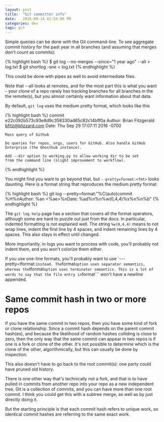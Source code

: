 ```yaml
---
layout: post
title:  "Git committer info"
date:   2016-09-14 01:55:00 PM
categories: dev
tags: git
---
```


Simple queries can be done with the Git command-line. To see aggregate commit
history for the past year in all branches (and assuming that merges don't count as commits):

{% highlight bash %}
$ git log --no-merges --since="1 year ago" --all > log.txt
$ git shortlog -sne < log.txt
{% endhighlight %}

This could be done with pipes as well to avoid intermediate files.

Note that --all looks at remotes, and for the most part this is what you want - your clone of
a repo rarely has tracking branches for all branches in the the remote(s), but you almost
certainly want information about that data.

By default, ```git log``` uses the medium pretty format, which looks like this

{% highlight bash %}
commit e22c092b573c93e8d9c358330ad65c82c14bff0a
Author: Brian Fitzgerald <bfitz@blizzard.com>
Date:   Thu Sep 29 17:07:11 2016 -0700

    Mass query of Github

    Do queries for repos, orgs, users for GitHub. Also handle GitHub
    Enterprise (the Ghosthub instance).

    Add --dir option to working.py to allow working dir to be set
    from the command line (slight improvement to workflow).
{% endhighlight %}

You might find you want to go
beyond that, but ```--pretty=format:<fmt>``` looks daunting. Here is a format string that
reproduces the medium pretty format:

{% highlight bash %}
git log --pretty=format:"%C(auto)commit %H%nAuthor: %an <%ae>%nDate: %ad%n%n%w(0,4,4)%s%n%n%b"
{% endhighlight %}

The ```git log help``` page has a section that covers all the format operators, although
some are hard to puzzle out just from the docs. In particular, indented formatting is
not explained well. The string ```%w(0,4,4)``` means to not wrap lines, indent the first line
by 4 spaces, and indent remaining lines by 4 spaces. This also stays in effect until
changed.

More importantly, in logs you want to process with code, you'll probably not indent them, and
you won't colorize them either.

If you use one-line formats, you'll probably want to use `---pretty=tformat:<fmt>``` instead.
The ```format``` option uses separator semantics, whereas the ```tformat``` option uses terminator semantics.
This is a lot of words to say that the file entry in ```format``` won't have a newline appended.

# Same commit hash in two or more repos

If you have the same commit in two repos, then you have some kind of fork or clone relationship.
Since a commit hash depends on the parent commit hash(es), and because the likelihood of random
hashes colliding is close to zero, then the only way that the same commit can appear in two repos
is if one is a fork or clone of the other. It's not possible to determine which is the clone of
the other, algorithmically, but this can usually be done by inspection.

This also doesn't have to go back to the root commit(s): one party could have pruned old history.

There is one other way that's technically not a fork, and that is to have pulled in commits from
another repo into your repo as a new independent tree. Git is a collection of commits, and you can
have more than one root commit. I think you could get this with a subtree merge, as well as by
just directly doing it.

But the starting principle is that each commit hash refers to unique work, so identical commit
hashes are referring to the same exact work.
